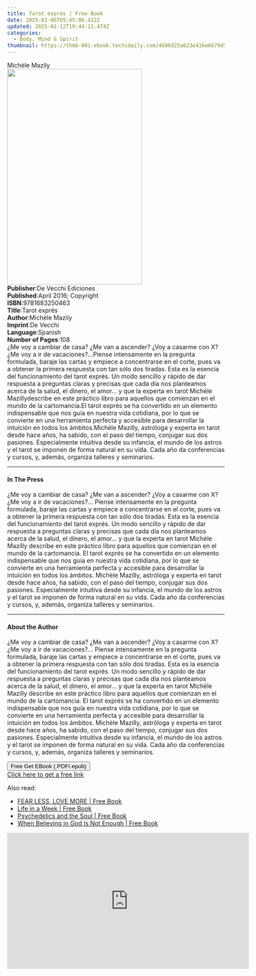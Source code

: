 ```yaml
---
title: Tarot exprés | Free Book
date: 2025-01-06T05:45:06.422Z
updated: 2025-01-12T19:44:13.474Z
categories:
  - Body, Mind & Spirit
thumbnail: https://thmb-001-ebook.techidaily.com/4696d25a623e416e6679d58fe6b9451ec0632c806ffe10169b1c39160bec2967.jpg
---
```

<main id="book-container">
  <div class="flex flex-col">
    <div class="book-brief flex-1 py-6 px-4 sm:p-6 md:py-10 md:px-8">
      <!-- brief-->
      <div class="book-brief-main">Michèle Mazily</div>
    </div>
    <div
      class="book-meta-info flex-1 grid gap-4 col-start-1 col-end-3 row-start-1 sm:mb-6 sm:grid-cols-4 lg:gap-6 lg:col-start-2 lg:row-end-6 lg:row-span-6 lg:mb-0"
    >
      <div
        class="book-meta-info-left place-content-center mt-4 p-4 text-sm leading-6 col-start-2 col-span-2 dark:text-slate-400"
      >
        <img
          class="w-full h-500 object-cover rounded-lg sm:h-255 sm:col-span-2 lg:col-span-full"
          src="https://img-001-ebook.techidaily.com/010fcad6f6cebd9d14c7fc675dbe2d90ed6ae71184c9e8d41479e293d2906cab.jpg"
          alt=""
          width="312"
          height="500"
        />
      </div>
      <div
        class="book-meta-info-right mt-2 col-start-1 row-start-2 col-span-3 self-center"
      >
        <!-- meta data  -->
        <div class="flex flex-col px-4 md:px-8">
          <div class="flex-1">
            <strong>Publisher</strong>:<span class="px-2"
              >De Vecchi Ediciones</span
            >
          </div>
          <div class="flex-1">
            <strong>Published</strong>:<span class="px-2"
              >April 2016; Copyright</span
            >
          </div>
          <div class="flex-1">
            <strong>ISBN</strong>:<span class="px-2">9781683250463</span>
          </div>
          <div class="flex-1">
            <strong>Title</strong>:<span class="px-2">Tarot exprés</span>
          </div>
          <div class="flex-1">
            <strong>Author</strong>:<span class="px-2">Michèle Mazily</span>
          </div>
          <div class="flex-1">
            <strong>Imprint</strong>:<span class="px-2">De Vecchi</span>
          </div>
          <div class="flex-1">
            <strong>Language</strong>:<span class="px-2">Spanish</span>
          </div>
          <div class="flex-1">
            <strong>Number of Pages</strong>:<span class="px-2">108</span>
          </div>
        </div>
      </div>
    </div>
    <div class="book-description flex-1 py-6 px-4 sm:p-6 md:py-10 md:px-8">
      <div class="book-description-main">
        <div accordion-content="" id="description">
          ¿Me voy a cambiar de casa? ¿Me van a ascender? ¿Voy a casarme con X?
          ¿Me voy a ir de vacaciones?...Piense intensamente en la pregunta
          formulada, baraje las cartas y empiece a concentrarse en el corte,
          pues va a obtener la primera respuesta con tan sólo dos tiradas. Esta
          es la esencia del funcionamiento del tarot exprés. Un modo sencillo y
          rápido de dar respuesta a preguntas claras y precisas que cada día nos
          planteamos acerca de la salud, el dinero, el amor… y que la experta en
          tarot Michèle Mazillydescribe en este práctico libro para aquellos que
          comienzan en el mundo de la cartomancia.El tarot exprés se ha
          convertido en un elemento indispensable que nos guía en nuestra vida
          cotidiana, por lo que se convierte en una herramienta perfecta y
          accesible para desarrollar la intuición en todos los ámbitos.Michèle
          Mazilly, astróloga y experta en tarot desde hace años, ha sabido, con
          el paso del tiempo, conjugar sus dos pasiones. Especialmente intuitiva
          desde su infancia, el mundo de los astros y el tarot se imponen de
          forma natural en su vida. Cada año da conferencias y cursos, y,
          además, organiza talleres y seminarios.
        </div>
      </div>
    </div>
    <div class="book-excerpts flex-1 py-6 px-4 sm:p-6 md:py-10 md:px-8">
      <!-- excerpts-->
      <div class="book-excerpts-main">
        <hr />
        <h4 class="placeholder placeholder-heading">
          <span>In The Press</span>
        </h4>
        <p>
          ¿Me voy a cambiar de casa? ¿Me van a ascender? ¿Voy a casarme con X?
          ¿Me voy a ir de vacaciones?... Piense intensamente en la pregunta
          formulada, baraje las cartas y empiece a concentrarse en el corte,
          pues va a obtener la primera respuesta con tan sólo dos tiradas. Esta
          es la esencia del funcionamiento del tarot exprés. Un modo sencillo y
          rápido de dar respuesta a preguntas claras y precisas que cada día nos
          planteamos acerca de la salud, el dinero, el amor… y que la experta en
          tarot Michèle Mazilly describe en este práctico libro para aquellos
          que comienzan en el mundo de la cartomancia. El tarot exprés se ha
          convertido en un elemento indispensable que nos guía en nuestra vida
          cotidiana, por lo que se convierte en una herramienta perfecta y
          accesible para desarrollar la intuición en todos los ámbitos. Michèle
          Mazilly, astróloga y experta en tarot desde hace años, ha sabido, con
          el paso del tiempo, conjugar sus dos pasiones. Especialmente intuitiva
          desde su infancia, el mundo de los astros y el tarot se imponen de
          forma natural en su vida. Cada año da conferencias y cursos, y,
          además, organiza talleres y seminarios.
        </p>
      </div>
    </div>
    <div class="book-about-author flex-1 py-6 px-4 sm:p-6 md:py-10 md:px-8">
      <!-- about author-->
      <div class="book-main-author-main">
        <hr />
        <h4 class="placeholder placeholder-heading">
          <span>About the Author</span>
        </h4>
        <p>
          ¿Me voy a cambiar de casa? ¿Me van a ascender? ¿Voy a casarme con X?
          ¿Me voy a ir de vacaciones?... Piense intensamente en la pregunta
          formulada, baraje las cartas y empiece a concentrarse en el corte,
          pues va a obtener la primera respuesta con tan sólo dos tiradas. Esta
          es la esencia del funcionamiento del tarot exprés. Un modo sencillo y
          rápido de dar respuesta a preguntas claras y precisas que cada día nos
          planteamos acerca de la salud, el dinero, el amor… y que la experta en
          tarot Michèle Mazilly describe en este práctico libro para aquellos
          que comienzan en el mundo de la cartomancia. El tarot exprés se ha
          convertido en un elemento indispensable que nos guía en nuestra vida
          cotidiana, por lo que se convierte en una herramienta perfecta y
          accesible para desarrollar la intuición en todos los ámbitos. Michèle
          Mazilly, astróloga y experta en tarot desde hace años, ha sabido, con
          el paso del tiempo, conjugar sus dos pasiones. Especialmente intuitiva
          desde su infancia, el mundo de los astros y el tarot se imponen de
          forma natural en su vida. Cada año da conferencias y cursos, y,
          además, organiza talleres y seminarios.
        </p>
      </div>
    </div>
    <div class="book-free-get flex-1 py-6 px-4 sm:p-6 md:py-10 md:px-8">
      <button
        id="btn-free-get"
        class="bg-blue-500 hover:bg-blue-700 text-white font-bold py-2 px-4 rounded"
      >
        Free Get EBook (.PDF/.epub)
      </button>
      <div id="countdown-display" class="px-2 text-lg mt-2"></div>
      <a
        id="free-link"
        class="hidden bg-blue-500 hover:bg-blue-700 text-white font-bold py-2 px-4 rounded"
        href="https://www.ebooks.com/en-us/book/2593855/tarot-expr-s/mich-le-mazily/"
        target="_blank"
        >Click here to get a free link</a
      >
    </div>
    <script>
      let countdownTime = 0;
      let countdownInterval = null;
      document
        .getElementById('btn-free-get')
        .addEventListener('click', startCountdown);
      function startCountdown() {
        countdownTime = new Date().getTime() + 60000 * 3;
        countdownInterval = setInterval(updateCountdown, 1000);
        document.getElementById('btn-free-get').disabled = true;
        document
          .getElementById('btn-free-get')
          .classList.add('bg-gray-500', 'cursor-not-allowed');
      }
      function updateCountdown() {
        let currentTime = new Date().getTime();
        let timeLeft = countdownTime - currentTime;
        let secondsLeft = Math.floor(timeLeft / 1000);
        document.getElementById('countdown-display').innerHTML =
          `Remaining time: ${secondsLeft} seconds.`;
        if (secondsLeft <= 0) {
          clearInterval(countdownInterval);
          document.getElementById('btn-free-get').classList.add('hidden');
          document.getElementById('free-link').classList.remove('hidden');
          document.getElementById('countdown-display').innerHTML = '';
        }
      }
    </script>
  </div>
</main>

<ins class="adsbygoogle"
      style="display:block"
      data-ad-client="ca-pub-7571918770474297"
      data-ad-slot="8358498916"
      data-ad-format="auto"
      data-full-width-responsive="true"></ins>
    

<span class="atpl-alsoreadstyle">Also read:</span>
<div><ul>
<li><a href="https://novels-ebooks.techidaily.com/211180370-9798989632220-fear-less-love-more/"><u>FEAR LESS, LOVE MORE | Free Book</u></a></li>
<li><a href="https://novels-ebooks.techidaily.com/211180368-9798218341862-life-in-a-week/"><u>Life in a Week | Free Book</u></a></li>
<li><a href="https://novels-ebooks.techidaily.com/211181674-9798889840657-psychedelics-and-the-soul/"><u>Psychedelics and the Soul | Free Book</u></a></li>
<li><a href="https://novels-ebooks.techidaily.com/211183889-9798888328644-when-believing-in-god-is-not-enough/"><u>When Believing in God Is Not Enough | Free Book</u></a></li>
</ul></div>

<!-- affiliate ads begin -->
<iframe width="560" height="315" src="https://www.youtube.com/embed/M5pwd2mwaQQ?si=qyZHgdTlbQbc32Mp" title="YouTube video player" frameborder="0" allow="accelerometer; autoplay; clipboard-write; encrypted-media; gyroscope; picture-in-picture; web-share" referrerpolicy="strict-origin-when-cross-origin" allowfullscreen></iframe>
<!-- affiliate ads end -->


